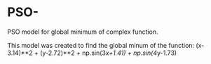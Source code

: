 # PSO-
PSO model for global minimum of complex function.

This model was created to find the global minum of the function: (x-3.14)**2 + (y-2.72)**2 + np.sin(3*x+1.41) + np.sin(4*y-1.73)
